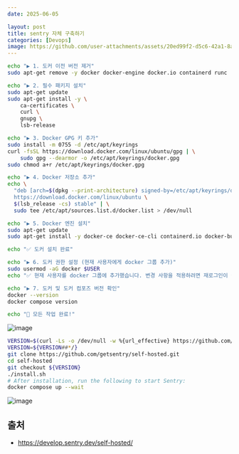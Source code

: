 ```yaml
---
date: 2025-06-05

layout: post
title: sentry 자체 구축하기
categories: [Devops]
image: https://github.com/user-attachments/assets/20ed99f2-d5c6-42a1-8ade-b6f68b6772df
---
```



```sh
echo "▶️ 1. 도커 이전 버전 제거"
sudo apt-get remove -y docker docker-engine docker.io containerd runc || true

echo "▶️ 2. 필수 패키지 설치"
sudo apt-get update
sudo apt-get install -y \
    ca-certificates \
    curl \
    gnupg \
    lsb-release

echo "▶️ 3. Docker GPG 키 추가"
sudo install -m 0755 -d /etc/apt/keyrings
curl -fsSL https://download.docker.com/linux/ubuntu/gpg | \
    sudo gpg --dearmor -o /etc/apt/keyrings/docker.gpg
sudo chmod a+r /etc/apt/keyrings/docker.gpg

echo "▶️ 4. Docker 저장소 추가"
echo \
  "deb [arch=$(dpkg --print-architecture) signed-by=/etc/apt/keyrings/docker.gpg] \
  https://download.docker.com/linux/ubuntu \
  $(lsb_release -cs) stable" | \
  sudo tee /etc/apt/sources.list.d/docker.list > /dev/null

echo "▶️ 5. Docker 엔진 설치"
sudo apt-get update
sudo apt-get install -y docker-ce docker-ce-cli containerd.io docker-buildx-plugin docker-compose-plugin

echo "✅ 도커 설치 완료"

echo "▶️ 6. 도커 권한 설정 (현재 사용자에게 docker 그룹 추가)"
sudo usermod -aG docker $USER
echo "✅ 현재 사용자를 docker 그룹에 추가했습니다. 변경 사항을 적용하려면 재로그인이 필요합니다."

echo "▶️ 7. 도커 및 도커 컴포즈 버전 확인"
docker --version
docker compose version

echo "🎉 모든 작업 완료!"
```

![image](https://github.com/user-attachments/assets/65cda57e-5215-45ee-bf35-8eb3bc73ab05)


```sh
VERSION=$(curl -Ls -o /dev/null -w %{url_effective} https://github.com/getsentry/self-hosted/releases/latest)
VERSION=${VERSION##*/}
git clone https://github.com/getsentry/self-hosted.git
cd self-hosted
git checkout ${VERSION}
./install.sh
# After installation, run the following to start Sentry:
docker compose up --wait
```

![image](https://github.com/user-attachments/assets/bf15326a-c5b0-4acc-82a7-a4f992be20d0)


## 출처

- https://develop.sentry.dev/self-hosted/

